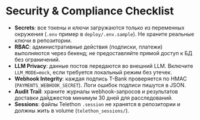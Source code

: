 # Security & Compliance Checklist

- **Secrets**: все токены и ключи загружаются только из переменных окружения (`.env` пример в `deploy/.env.sample`). Не храните реальные ключи в репозитории.
- **RBAC**: административные действия (подписки, платежи) выполняются через бекенд; не предоставляйте прямой доступ к БД без ограничений.
- **LLM Privacy**: данные постов передаются во внешний LLM. Включите `LLM_MODE=mock`, если требуется локальный режим без утечек.
- **Webhook Integrity**: каждая подпись T-Bank проверяется по HMAC (`PAYMENTS_WEBHOOK_SECRET`). Логи ошибок подписи пишутся в JSON.
- **Audit Trail**: храните журналы webhook-запросов и результатов доставки дайджестов минимум 30 дней для расследований.
- **Sessions**: файлы Telethon `.session` не хранятся в репозитории и должны жить в volume (`telethon_sessions/`).
